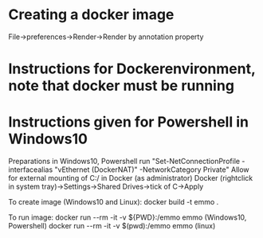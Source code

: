 Creating a docker image
=======================

File->preferences->Render->Render by annotation property

# Instructions for Dockerenvironment, note that docker must be running
# Instructions given for Powershell in Windows10

Preparations in Windows10, Powershell
run "Set-NetConnectionProfile -interfacealias "vEthernet (DockerNAT)" -NetworkCategory Private"
Allow for external mounting of C:/ in Docker (as administrator)
	Docker (rightclick in system tray)->Settings->Shared Drives->tick of C->Apply

To create image (Windows10 and Linux):
docker build -t emmo .

To run image:
docker run --rm -it -v ${PWD}:/emmo emmo (Windows10, Powershell)
docker run --rm -it -v $(pwd):/emmo emmo (linux)
